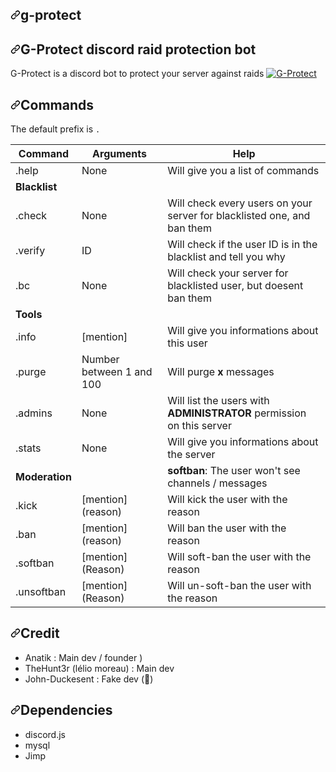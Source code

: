 <article class="markdown-body entry-content container-lg" itemprop="text"><h1><a id="user-content-g-protect" class="anchor" aria-hidden="true" href="#g-protect"><svg class="octicon octicon-link" viewBox="0 0 16 16" version="1.1" width="16" height="16" aria-hidden="true"><path fill-rule="evenodd" d="M7.775 3.275a.75.75 0 001.06 1.06l1.25-1.25a2 2 0 112.83 2.83l-2.5 2.5a2 2 0 01-2.83 0 .75.75 0 00-1.06 1.06 3.5 3.5 0 004.95 0l2.5-2.5a3.5 3.5 0 00-4.95-4.95l-1.25 1.25zm-4.69 9.64a2 2 0 010-2.83l2.5-2.5a2 2 0 012.83 0 .75.75 0 001.06-1.06 3.5 3.5 0 00-4.95 0l-2.5 2.5a3.5 3.5 0 004.95 4.95l1.25-1.25a.75.75 0 00-1.06-1.06l-1.25 1.25a2 2 0 01-2.83 0z"></path></svg></a>g-protect</h1>
<h2><a id="user-content-g-protect-discord-raid-protection-bot" class="anchor" aria-hidden="true" href="#g-protect-discord-raid-protection-bot"><svg class="octicon octicon-link" viewBox="0 0 16 16" version="1.1" width="16" height="16" aria-hidden="true"><path fill-rule="evenodd" d="M7.775 3.275a.75.75 0 001.06 1.06l1.25-1.25a2 2 0 112.83 2.83l-2.5 2.5a2 2 0 01-2.83 0 .75.75 0 00-1.06 1.06 3.5 3.5 0 004.95 0l2.5-2.5a3.5 3.5 0 00-4.95-4.95l-1.25 1.25zm-4.69 9.64a2 2 0 010-2.83l2.5-2.5a2 2 0 012.83 0 .75.75 0 001.06-1.06 3.5 3.5 0 00-4.95 0l-2.5 2.5a3.5 3.5 0 004.95 4.95l1.25-1.25a.75.75 0 00-1.06-1.06l-1.25 1.25a2 2 0 01-2.83 0z"></path></svg></a>G-Protect discord raid protection bot</h2>
<p>G-Protect is a discord bot to protect your server against raids
<a target="_blank" rel="noopener noreferrer" href="/Anatik572/g-protect/blob/master/g-protect.png"><img src="/Anatik572/g-protect/raw/master/g-protect.png" alt="G-Protect" style="max-width:100%;"></a></p>
<h2><a id="user-content-commands" class="anchor" aria-hidden="true" href="#commands"><svg class="octicon octicon-link" viewBox="0 0 16 16" version="1.1" width="16" height="16" aria-hidden="true"><path fill-rule="evenodd" d="M7.775 3.275a.75.75 0 001.06 1.06l1.25-1.25a2 2 0 112.83 2.83l-2.5 2.5a2 2 0 01-2.83 0 .75.75 0 00-1.06 1.06 3.5 3.5 0 004.95 0l2.5-2.5a3.5 3.5 0 00-4.95-4.95l-1.25 1.25zm-4.69 9.64a2 2 0 010-2.83l2.5-2.5a2 2 0 012.83 0 .75.75 0 001.06-1.06 3.5 3.5 0 00-4.95 0l-2.5 2.5a3.5 3.5 0 004.95 4.95l1.25-1.25a.75.75 0 00-1.06-1.06l-1.25 1.25a2 2 0 01-2.83 0z"></path></svg></a>Commands</h2>
<p>The default prefix is <code>.</code></p>
<table>
<thead>
<tr>
<th>Command</th>
<th>Arguments</th>
<th>Help</th>
</tr>
</thead>
<tbody>
<tr>
<td>.help</td>
<td>None</td>
<td>Will give you a list of commands</td>
</tr>
<tr>
<td><strong>Blacklist</strong></td>
<td></td>
<td></td>
</tr>
<tr>
<td>.check</td>
<td>None</td>
<td>Will check every users on your server for blacklisted one, and ban them</td>
</tr>
<tr>
<td>.verify</td>
<td>ID</td>
<td>Will check if the user ID is in the blacklist and tell you why</td>
</tr>
<tr>
<td>.bc</td>
<td>None</td>
<td>Will check your server for blacklisted user, but doesent ban them</td>
</tr>
<tr>
<td><strong>Tools</strong></td>
<td></td>
<td></td>
</tr>
<tr>
<td>.info</td>
<td>[mention]</td>
<td>Will give you informations about this user</td>
</tr>
<tr>
<td>.purge</td>
<td>Number between 1 and 100</td>
<td>Will purge <strong>x</strong> messages</td>
</tr>
<tr>
<td>.admins</td>
<td>None</td>
<td>Will list the users with <strong>ADMINISTRATOR</strong> permission on this server</td>
</tr>
<tr>
<td>.stats</td>
<td>None</td>
<td>Will give you informations about the server</td>
</tr>
<tr>
<td><strong>Moderation</strong></td>
<td></td>
<td><strong>softban</strong>: The user won't see channels / messages</td>
</tr>
<tr>
<td>.kick</td>
<td>[mention] (reason)</td>
<td>Will kick the user with the reason</td>
</tr>
<tr>
<td>.ban</td>
<td>[mention] (reason)</td>
<td>Will ban the user with the reason</td>
</tr>
<tr>
<td>.softban</td>
<td>[mention] (Reason)</td>
<td>Will soft-ban the user with the reason</td>
</tr>
<tr>
<td>.unsoftban</td>
<td>[mention] (Reason)</td>
<td>Will un-soft-ban the user with the reason</td>
</tr>
</tbody>
</table>
<h2><a id="user-content-credit" class="anchor" aria-hidden="true" href="#credit"><svg class="octicon octicon-link" viewBox="0 0 16 16" version="1.1" width="16" height="16" aria-hidden="true"><path fill-rule="evenodd" d="M7.775 3.275a.75.75 0 001.06 1.06l1.25-1.25a2 2 0 112.83 2.83l-2.5 2.5a2 2 0 01-2.83 0 .75.75 0 00-1.06 1.06 3.5 3.5 0 004.95 0l2.5-2.5a3.5 3.5 0 00-4.95-4.95l-1.25 1.25zm-4.69 9.64a2 2 0 010-2.83l2.5-2.5a2 2 0 012.83 0 .75.75 0 001.06-1.06 3.5 3.5 0 00-4.95 0l-2.5 2.5a3.5 3.5 0 004.95 4.95l1.25-1.25a.75.75 0 00-1.06-1.06l-1.25 1.25a2 2 0 01-2.83 0z"></path></svg></a>Credit</h2>
<ul>
<li>Anatik : Main dev / founder )</li>
<li>TheHunt3r (lélio moreau) : Main dev</li>
<li>John-Duckesent : Fake dev (<g-emoji class="g-emoji" alias="nauseated_face" fallback-src="https://github.githubassets.com/images/icons/emoji/unicode/1f922.png">🤢</g-emoji>) </li>
</ul>
<h2><a id="user-content-dependencies" class="anchor" aria-hidden="true" href="#dependencies"><svg class="octicon octicon-link" viewBox="0 0 16 16" version="1.1" width="16" height="16" aria-hidden="true"><path fill-rule="evenodd" d="M7.775 3.275a.75.75 0 001.06 1.06l1.25-1.25a2 2 0 112.83 2.83l-2.5 2.5a2 2 0 01-2.83 0 .75.75 0 00-1.06 1.06 3.5 3.5 0 004.95 0l2.5-2.5a3.5 3.5 0 00-4.95-4.95l-1.25 1.25zm-4.69 9.64a2 2 0 010-2.83l2.5-2.5a2 2 0 012.83 0 .75.75 0 001.06-1.06 3.5 3.5 0 00-4.95 0l-2.5 2.5a3.5 3.5 0 004.95 4.95l1.25-1.25a.75.75 0 00-1.06-1.06l-1.25 1.25a2 2 0 01-2.83 0z"></path></svg></a>Dependencies</h2>
<ul>
<li>discord.js</li>
<li>mysql</li>
<li>Jimp</li>
</ul>
</article>
